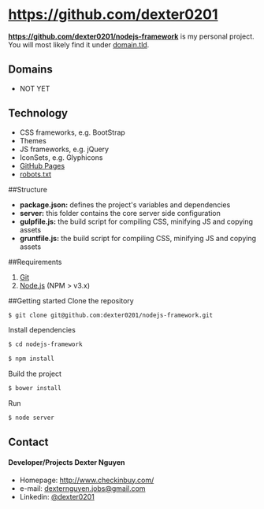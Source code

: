 https://github.com/dexter0201
======
**https://github.com/dexter0201/nodejs-framework** is my personal project. You will most likely find it under [domain.tld](https://github.com/dexter0201/nodejs-framework).

## Domains
* NOT YET

## Technology
* CSS frameworks, e.g. BootStrap
* Themes
* JS frameworks, e.g. jQuery
* IconSets, e.g. Glyphicons
* [GitHub Pages](https://github.com/dexter0201/nodejs-framework)
* [robots.txt](https://github.com/dexter0201/nodejs-framework/blob/master/packages/system/public/assets/static/robots.txt)

##Structure
* **package.json:** defines the project's variables and dependencies
* **server:** this folder contains the core server side configuration
* **gulpfile.js:** the build script for compiling CSS, minifying JS and copying assets
* **gruntfile.js:** the build script for compiling CSS, minifying JS and copying assets


##Requirements
1. [Git](https://git-scm.com/downloads)
2. [Node.js](https://nodejs.org/en/) (NPM > v3.x)

##Getting started
Clone the repository
```sh
$ git clone git@github.com:dexter0201/nodejs-framework.git
```

Install dependencies
```sh
$ cd nodejs-framework
```
```sh
$ npm install
```

Build the project
```sh
$ bower install
```

Run
```sh
$ node server
```

## Contact
#### Developer/Projects Dexter Nguyen
* Homepage: http://www.checkinbuy.com/
* e-mail: dexternguyen.jobs@gmail.com
* Linkedin: [@dexter0201](https://www.linkedin.com/in/dexternguyen0201 "Dexter on linkedin")

